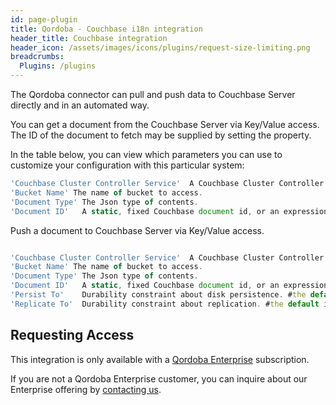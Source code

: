 ```yaml
---
id: page-plugin
title: Qordoba - Couchbase i18n integration
header_title: Couchbase integration
header_icon: /assets/images/icons/plugins/request-size-limiting.png
breadcrumbs:
  Plugins: /plugins
---
```


The Qordoba connector can pull and push data to Couchbase Server directly and in an automated way.

You can get a document from the Couchbase Server via Key/Value access. The ID of the document to fetch may be supplied by setting the *<Document Id>* property.

In the table below, you can view which parameters you can use to customize your configuration with this particular system:


```javascript
'Couchbase Cluster Controller Service'	A Couchbase Cluster Controller Service which manages connections to a Couchbase cluster.
'Bucket Name' The name of bucket to access.
'Document Type'	The Json type of contents.
'Document ID'	A static, fixed Couchbase document id, or an expression to construct the Couchbase document id.

```



Push a document to Couchbase Server via Key/Value access.


```javascript

'Couchbase Cluster Controller Service'	A Couchbase Cluster Controller Service which manages connections to a Couchbase cluster.
'Bucket Name' The name of bucket to access.
'Document Type'	The Json type of contents.
'Document ID'	A static, fixed Couchbase document id, or an expression to construct the Couchbase document id.
'Persist To'	Durability constraint about disk persistence. #the default is NONE
'Replicate To'	Durability constraint about replication. #the default is NONE

```

## Requesting Access

This integration is only available with a [Qordoba Enterprise](http://go.qordoba.com/WF-Request-A-Demo__LP-DevDocs-Header.html) subscription.

If you are not a Qordoba Enterprise customer, you can inquire about our
Enterprise offering by [contacting us](http://go.qordoba.com/WF-Request-A-Demo__LP-DevDocs-Header.html).
